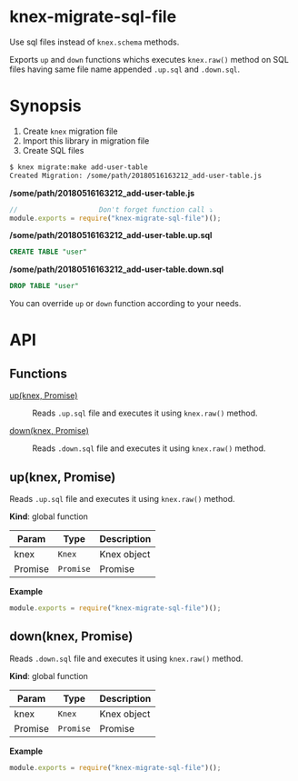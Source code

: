 # knex-migrate-sql-file

Use sql files instead of `knex.schema` methods.

Exports `up` and `down` functions whichs executes `knex.raw()` method on SQL files having same file name appended `.up.sql` and `.down.sql`.

# Synopsis

1. Create `knex` migration file
1. Import this library in migration file
1. Create SQL files

```sh
$ knex migrate:make add-user-table
Created Migration: /some/path/20180516163212_add-user-table.js
```

**/some/path/20180516163212_add-user-table.js**

```js
//                    Don't forget function call ⤵
module.exports = require("knex-migrate-sql-file")();
```

**/some/path/20180516163212_add-user-table.up.sql**

```sql
CREATE TABLE "user"
```

**/some/path/20180516163212_add-user-table.down.sql**

```sql
DROP TABLE "user"
```

You can override `up` or `down` function according to your needs.

# API
## Functions

<dl>
<dt><a href="#up">up(knex, Promise)</a></dt>
<dd><p>Reads <code>.up.sql</code> file and executes it using <code>knex.raw()</code> method.</p>
</dd>
<dt><a href="#down">down(knex, Promise)</a></dt>
<dd><p>Reads <code>.down.sql</code> file and executes it using <code>knex.raw()</code> method.</p>
</dd>
</dl>

<a name="up"></a>

## up(knex, Promise)
Reads `.up.sql` file and executes it using `knex.raw()` method.

**Kind**: global function  

| Param | Type | Description |
| --- | --- | --- |
| knex | <code>Knex</code> | Knex object |
| Promise | <code>Promise</code> | Promise |

**Example**  
```js
module.exports = require("knex-migrate-sql-file")();
```
<a name="down"></a>

## down(knex, Promise)
Reads `.down.sql` file and executes it using `knex.raw()` method.

**Kind**: global function  

| Param | Type | Description |
| --- | --- | --- |
| knex | <code>Knex</code> | Knex object |
| Promise | <code>Promise</code> | Promise |

**Example**  
```js
module.exports = require("knex-migrate-sql-file")();
```
